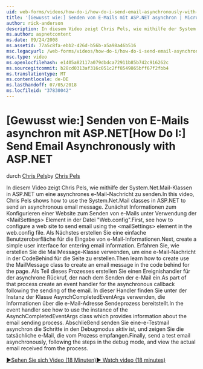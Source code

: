 ```yaml
---
uid: web-forms/videos/how-do-i/how-do-i-send-email-asynchronously-with-aspnet
title: '[Gewusst wie:] Senden von E-Mails mit ASP.NET asynchron | Microsoft-Dokumentation'
author: rick-anderson
description: In diesem Video zeigt Chris Pels, wie mithilfe der System.Net.Mail-Klassen in ASP.NET um eine asynchrones e-Mail-Nachricht zu senden. Zunächst erfahren Sie, wie eine Websi konfigurieren...
ms.author: aspnetcontent
ms.date: 09/24/2008
ms.assetid: 77a5c8fa-ebb2-426d-b56b-a5a98a46b516
msc.legacyurl: /web-forms/videos/how-do-i/how-do-i-send-email-asynchronously-with-aspnet
msc.type: video
ms.openlocfilehash: e1405a82117a079dbdca72911b85b742c916262c
ms.sourcegitcommit: b28cd0313af316c051c2ff8549865bff67f2fbb4
ms.translationtype: MT
ms.contentlocale: de-DE
ms.lasthandoff: 07/05/2018
ms.locfileid: "37830042"
---
```

<a name="how-do-i-send-email-asynchronously-with-aspnet"></a><span data-ttu-id="21608-104">[Gewusst wie:] Senden von E-Mails asynchron mit ASP.NET</span><span class="sxs-lookup"><span data-stu-id="21608-104">[How Do I:] Send Email Asynchronously with ASP.NET</span></span>
====================
<span data-ttu-id="21608-105">durch [Chris Pels](https://twitter.com/chrispels)</span><span class="sxs-lookup"><span data-stu-id="21608-105">by [Chris Pels](https://twitter.com/chrispels)</span></span>

<span data-ttu-id="21608-106">In diesem Video zeigt Chris Pels, wie mithilfe der System.Net.Mail-Klassen in ASP.NET um eine asynchrones e-Mail-Nachricht zu senden.</span><span class="sxs-lookup"><span data-stu-id="21608-106">In this video, Chris Pels shows how to use the System.Net.Mail classes in ASP.NET to send an asynchronous email message.</span></span> <span data-ttu-id="21608-107">Zunächst Informationen zum Konfigurieren einer Website zum Senden von e-Mails unter Verwendung der &lt;MailSettings&gt; Element in der Datei "Web.config".</span><span class="sxs-lookup"><span data-stu-id="21608-107">First, see how to configure a web site to send email using the &lt;mailSettings&gt; element in the web.config file.</span></span> <span data-ttu-id="21608-108">Als Nächstes erstellen Sie eine einfache Benutzeroberfläche für die Eingabe von e-Mail-Informationen.</span><span class="sxs-lookup"><span data-stu-id="21608-108">Next, create a simple user interface for entering email information.</span></span> <span data-ttu-id="21608-109">Erfahren Sie, wie erstellen Sie die MailMessage-Klasse verwenden, um eine e-Mail-Nachricht in der CodeBehind für die Seite zu erstellen.</span><span class="sxs-lookup"><span data-stu-id="21608-109">Then learn how to create use the MailMessage class to create an email message in the code behind for the page.</span></span> <span data-ttu-id="21608-110">Als Teil dieses Prozesses erstellen Sie einen Ereignishandler für der asynchrone Rückruf, der nach dem Senden der e-Mail ein.</span><span class="sxs-lookup"><span data-stu-id="21608-110">As part of that process create an event handler for the asynchronous callback following the sending of the email.</span></span> <span data-ttu-id="21608-111">In dieser Handler finden Sie unter der Instanz der Klasse AsynchCompletedEventArgs verwenden, die Informationen über die e-Mail-Adresse Sendeprozess bereitstellt.</span><span class="sxs-lookup"><span data-stu-id="21608-111">In the event handler see how to use the instance of the AsynchCompletedEventArgs class which provides information about the email sending process.</span></span> <span data-ttu-id="21608-112">Abschließend senden Sie eine-e-Testmail asynchron die Schritte in den Debugmodus aktiv ist, und zeigen Sie die tatsächliche e-Mail, die vom Prozess empfangen.</span><span class="sxs-lookup"><span data-stu-id="21608-112">Finally, send a test email asynchronously, following the steps in the debug mode, and view the actual email received from the process.</span></span>

[<span data-ttu-id="21608-113">&#9654;Sehen Sie sich Video (18 Minuten)</span><span class="sxs-lookup"><span data-stu-id="21608-113">&#9654; Watch video (18 minutes)</span></span>](https://channel9.msdn.com/Blogs/ASP-NET-Site-Videos/how-do-i-send-email-asynchronously-with-aspnet)

